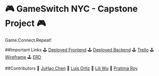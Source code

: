 # 🎮 GameSwitch NYC - Capstone Project 🎮

Game.Connect.Repeat!

##Important Links
🕹️ [Deployed Frontend](https://game-switch-nyc.netlify.app/)
🕹️ [Deployed Backend](https://gameswitch-pv31.onrender.com)
🕹️ [Trello](https://trello.com/b/Zu5DpOyo/capstone-group-1-video-game-exchange)
🕹️ [Wireframe](https://wireframe.cc/8CnMSP)
🕹️ [ERD](https://miro.com/welcomeonboard/elN5aFYxVzhYdVI5VEpPTVVvWjNJMUVkM0N6MGpMaWd3NkJVWGNQMUNBT2NGTVIxcUllYzRaRGJIcUUxT3FPbHwzNDU4NzY0NTE2MDUzODU0MDU1fDI=?share_link_id=45931369474)

##Contributors
🎰 [JuHao Chen](https://github.com/JuHaoChen1997)
🎰 [Luis Ortiz](https://github.com/Lortiz528)
🎰 [Lili Wu](https://github.com/liliwu8)
🎰 [Pratima Roy](https://github.com/PratimaRoy)
